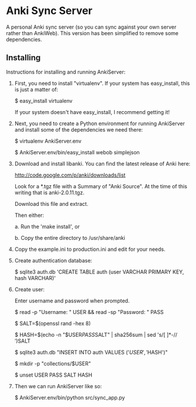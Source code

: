 Anki Sync Server
================

A personal Anki sync server (so you can sync against your own server rather than
AnkiWeb). This version has been simplified to remove some dependencies.

Installing
----------

Instructions for installing and running AnkiServer:

 1. First, you need to install "virtualenv".  If your system has easy_install, this is
    just a matter of:

      $ easy_install virtualenv

    If your system doesn't have easy_install, I recommend getting it!

 2. Next, you need to create a Python environment for running AnkiServer and install some of
    the dependencies we need there:

      $ virtualenv AnkiServer.env

      $ AnkiServer.env/bin/easy_install webob simplejson

 3. Download and install libanki.  You can find the latest release of Anki here:

    http://code.google.com/p/anki/downloads/list

    Look for a *.tgz file with a Summary of "Anki Source".  At the time of this writing
    that is anki-2.0.11.tgz.

    Download this file and extract.

    Then either:

      a. Run the 'make install', or

      b. Copy the entire directory to /usr/share/anki

 4. Copy the example.ini to production.ini and edit for your needs.

 5. Create authentication database:

      $ sqlite3 auth.db 'CREATE TABLE auth (user VARCHAR PRIMARY KEY, hash VARCHAR)'

 6. Create user:

      Enter username and password when prompted.

      $ read -p "Username: " USER && read -sp "Password: " PASS

      $ SALT=$(openssl rand -hex 8)

      $ HASH=$(echo -n "$USER$PASS$SALT" | sha256sum | sed 's/[ ]*-$//')$SALT

      $ sqlite3 auth.db "INSERT INTO auth VALUES ('$USER', '$HASH')"

      $ mkdir -p "collections/$USER"

      $ unset USER PASS SALT HASH

 7. Then we can run AnkiServer like so:

      $ AnkiServer.env/bin/python src/sync_app.py

